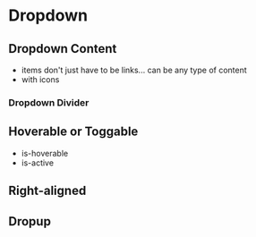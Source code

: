 # Dropdown

## Dropdown Content

* items don't just have to be links... can be any type of content
* with icons

### Dropdown Divider

## Hoverable or Toggable

* is-hoverable
* is-active

## Right-aligned

## Dropup